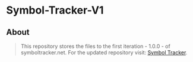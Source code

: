 # Symbol-Tracker-V1

## About
> This repository stores the files to the first iteration - 1.0.0 - of symboltracker.net. For the updated repository visit: [Symbol Tracker](https://github.com/Astral-Lab/Symbol_Tracker).
